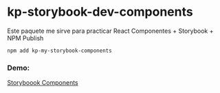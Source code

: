 # kp-storybook-dev-components

Este paquete me sirve para practicar React Componentes + Storybook + NPM Publish

```
npm add kp-my-storybook-components
```

### Demo:

[Storyboook Components](https://akumu02.github.io/sb-components/?path=/story/example-introduction--page)
